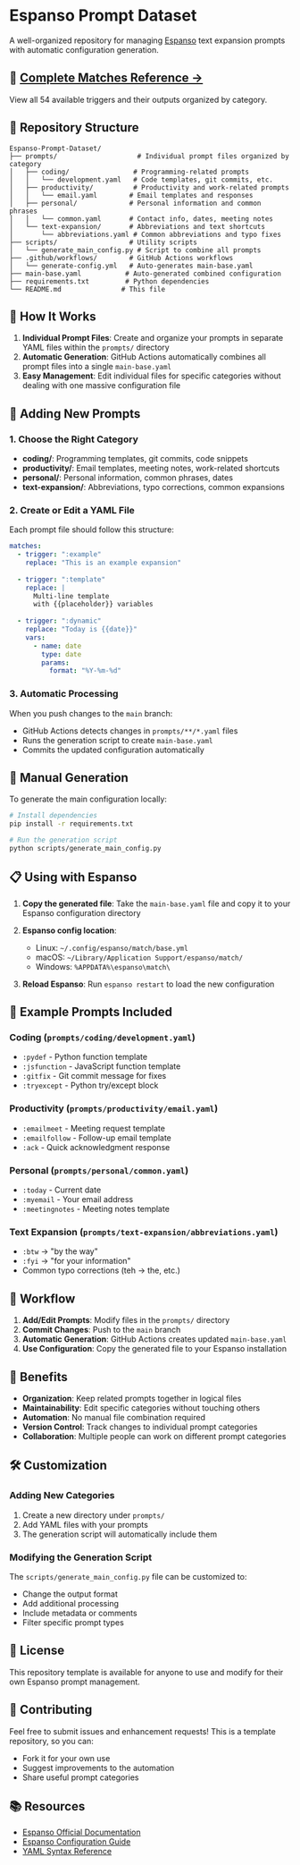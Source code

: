 # Espanso Prompt Dataset

A well-organized repository for managing [Espanso](https://espanso.org/) text expansion prompts with automatic configuration generation.

## 📖 [Complete Matches Reference →](MATCHES.md)

View all 54 available triggers and their outputs organized by category.

## 📁 Repository Structure

```
Espanso-Prompt-Dataset/
├── prompts/                    # Individual prompt files organized by category
│   ├── coding/                # Programming-related prompts
│   │   └── development.yaml   # Code templates, git commits, etc.
│   ├── productivity/          # Productivity and work-related prompts
│   │   └── email.yaml        # Email templates and responses
│   ├── personal/             # Personal information and common phrases
│   │   └── common.yaml       # Contact info, dates, meeting notes
│   └── text-expansion/       # Abbreviations and text shortcuts
│       └── abbreviations.yaml # Common abbreviations and typo fixes
├── scripts/                  # Utility scripts
│   └── generate_main_config.py # Script to combine all prompts
├── .github/workflows/        # GitHub Actions workflows
│   └── generate-config.yml   # Auto-generates main-base.yaml
├── main-base.yaml           # Auto-generated combined configuration
├── requirements.txt         # Python dependencies
└── README.md               # This file
```

## 🚀 How It Works

1. **Individual Prompt Files**: Create and organize your prompts in separate YAML files within the `prompts/` directory
2. **Automatic Generation**: GitHub Actions automatically combines all prompt files into a single `main-base.yaml`
3. **Easy Management**: Edit individual files for specific categories without dealing with one massive configuration file

## 📝 Adding New Prompts

### 1. Choose the Right Category

- **coding/**: Programming templates, git commits, code snippets
- **productivity/**: Email templates, meeting notes, work-related shortcuts
- **personal/**: Personal information, common phrases, dates
- **text-expansion/**: Abbreviations, typo corrections, common expansions

### 2. Create or Edit a YAML File

Each prompt file should follow this structure:

```yaml
matches:
  - trigger: ":example"
    replace: "This is an example expansion"
    
  - trigger: ":template"
    replace: |
      Multi-line template
      with {{placeholder}} variables
      
  - trigger: ":dynamic"
    replace: "Today is {{date}}"
    vars:
      - name: date
        type: date
        params:
          format: "%Y-%m-%d"
```

### 3. Automatic Processing

When you push changes to the `main` branch:
- GitHub Actions detects changes in `prompts/**/*.yaml` files
- Runs the generation script to create `main-base.yaml`
- Commits the updated configuration automatically

## 🔧 Manual Generation

To generate the main configuration locally:

```bash
# Install dependencies
pip install -r requirements.txt

# Run the generation script
python scripts/generate_main_config.py
```

## 📋 Using with Espanso

1. **Copy the generated file**: Take the `main-base.yaml` file and copy it to your Espanso configuration directory
2. **Espanso config location**:
   - Linux: `~/.config/espanso/match/base.yml`
   - macOS: `~/Library/Application Support/espanso/match/`
   - Windows: `%APPDATA%\espanso\match\`

3. **Reload Espanso**: Run `espanso restart` to load the new configuration

## 📂 Example Prompts Included

### Coding (`prompts/coding/development.yaml`)
- `:pydef` - Python function template
- `:jsfunction` - JavaScript function template
- `:gitfix` - Git commit message for fixes
- `:tryexcept` - Python try/except block

### Productivity (`prompts/productivity/email.yaml`)
- `:emailmeet` - Meeting request template
- `:emailfollow` - Follow-up email template
- `:ack` - Quick acknowledgment response

### Personal (`prompts/personal/common.yaml`)
- `:today` - Current date
- `:myemail` - Your email address
- `:meetingnotes` - Meeting notes template

### Text Expansion (`prompts/text-expansion/abbreviations.yaml`)
- `:btw` → "by the way"
- `:fyi` → "for your information"
- Common typo corrections (teh → the, etc.)

## 🔄 Workflow

1. **Add/Edit Prompts**: Modify files in the `prompts/` directory
2. **Commit Changes**: Push to the `main` branch
3. **Automatic Generation**: GitHub Actions creates updated `main-base.yaml`
4. **Use Configuration**: Copy the generated file to your Espanso installation

## 🎯 Benefits

- **Organization**: Keep related prompts together in logical files
- **Maintainability**: Edit specific categories without touching others
- **Automation**: No manual file combination required
- **Version Control**: Track changes to individual prompt categories
- **Collaboration**: Multiple people can work on different prompt categories

## 🛠️ Customization

### Adding New Categories

1. Create a new directory under `prompts/`
2. Add YAML files with your prompts
3. The generation script will automatically include them

### Modifying the Generation Script

The `scripts/generate_main_config.py` file can be customized to:
- Change the output format
- Add additional processing
- Include metadata or comments
- Filter specific prompt types

## 📄 License

This repository template is available for anyone to use and modify for their own Espanso prompt management.

## 🤝 Contributing

Feel free to submit issues and enhancement requests! This is a template repository, so you can:
- Fork it for your own use
- Suggest improvements to the automation
- Share useful prompt categories

## 📚 Resources

- [Espanso Official Documentation](https://espanso.org/docs/)
- [Espanso Configuration Guide](https://espanso.org/docs/configuration/)
- [YAML Syntax Reference](https://yaml.org/spec/1.2/spec.html)
